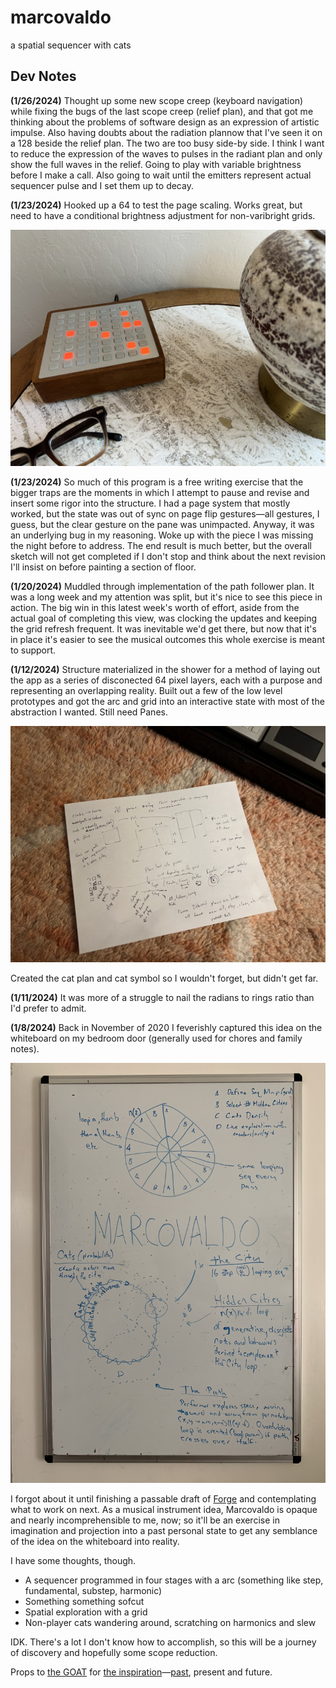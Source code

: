 # marcovaldo
a spatial sequencer with cats

## Dev Notes
**(1/26/2024)**
Thought up some new scope creep (keyboard navigation) while fixing the bugs of the last scope creep (relief plan), and that got me thinking about the problems of software design as an expression of artistic impulse. Also having doubts about the radiation plannow that I've seen it on a 128 beside the relief plan. The two are too busy side-by side. I think I want to reduce the expression of the waves to pulses in the radiant plan and only show the full waves in the relief. Going to play with variable brightness before I make a call. Also going to wait until the emitters represent actual sequencer pulse and I set them up to decay.

**(1/23/2024)**
Hooked up a 64 to test the page scaling. Works great, but need to have a conditional brightness adjustment for non-varibright grids.

![monome 64 near a lamp and glasses](./assets/images/64-monobright.jpeg)

**(1/23/2024)**
So much of this program is a free writing exercise that the bigger traps are the moments in which I attempt to pause and revise and insert some rigor into the structure. I had a page system that mostly worked, but the state was out of sync on page flip gestures—all gestures, I guess, but the clear gesture on the pane was unimpacted. Anyway, it was an underlying bug in my reasoning. Woke up with the piece I was missing the night before to address. The end result is much better, but the overall sketch will not get completed if I don't stop and think about the next revision I'll insist on before painting a section of floor.

**(1/20/2024)**
Muddled through implementation of the path follower plan. It was a long week and my attention was split, but it's nice to see this piece in action. The big win in this latest week's worth of effort, aside from the actual goal of completing this view, was clocking the updates and keeping the grid refresh frequent. It was inevitable we'd get there, but now that it's in place it's easier to see the musical outcomes this whole exercise is meant to support.

**(1/12/2024)**
Structure materialized in the shower for a method of laying out the app as a series of disconected 64 pixel layers, each with a purpose and representing an overlapping reality. Built out a few of the low level prototypes and got the arc and grid into an interactive state with most of the abstraction I wanted. Still need Panes.

![notes on carpet next to monome norns](./assets/images/panes_and_plans.jpeg)

Created the cat plan and cat symbol so I wouldn't forget, but didn't get far.

**(1/11/2024)**
It was more of a struggle to nail the radians to rings ratio than I'd prefer to admit.

**(1/8/2024)**
Back in November of 2020 I feverishly captured this idea on the whiteboard on my bedroom door (generally used for chores and family notes). 

![sketch of idea](./assets/images/whiteboard.jpeg)

I forgot about it until finishing a passable draft of [Forge](https://github.com/cachilders/forge/tree/main) and contemplating what to work on next. As a musical instrument idea, Marcovaldo is opaque and nearly incomprehensible to me, now; so it'll be an exercise in imagination and projection into a past personal state to get any semblance of the idea on the whiteboard into reality.

I have some thoughts, though.
- A sequencer programmed in four stages with a arc (something like step, fundamental, substep, harmonic)
- Something something sofcut
- Spatial exploration with a grid
- Non-player cats wandering around, scratching on harmonics and slew

IDK. There's a lot I don't know how to accomplish, so this will be a journey of discovery and hopefully some scope reduction.

Props to [the GOAT](https://en.wikipedia.org/wiki/Italo_Calvino) for [the inspiration](https://en.wikipedia.org/wiki/Marcovaldo)—[past](https://github.com/cachilders/qfwfq), present and future.
